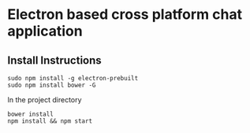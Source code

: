 # Electron based cross platform chat application

## Install Instructions
```
sudo npm install -g electron-prebuilt
sudo npm install bower -G
```

In the project directory
```
bower install
npm install && npm start
```
